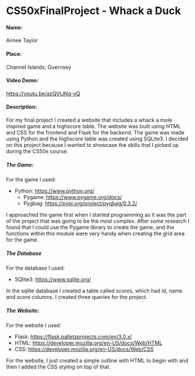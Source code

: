 # CS50xFinalProject - Whack a Duck
#### Name: 
Aimee Taylor
#### Place: 
Channel Islands, Guernsey
#### Video Demo:
https://youtu.be/azQVlJNg-yQ 
#### Description:
For my final project I created a website that includes a whack a mole inspired game and a highscore table. The website was built using HTML and CSS for the frontend and Flask for the backend. The game was made using Python and the highscore table was created using SQLite3. I decided on this project because I wanted to showcase the skills that I picked up during the CS50x course. 

##### The Game:
For the game I used: 
* Python: https://www.python.org/
  * Pygame: https://www.pygame.org/docs/
  * Pygbag: https://pypi.org/project/pygbag/0.3.2/

I approached the game first when I started programming as it was the part of the project that was going to be the most complex. After some research I found that I could use the Pygame library to create the game, and the functions within this module were very handy when creating the grid area for the game.

##### The Database
For the database I used:
* SQlite3: https://www.sqlite.org/

In the sqlite database I created a table called scores, which had id, name and score columns. I created three queries for the project.

##### The Website:
For the website I used:
* Flask: https://flask.palletsprojects.com/en/3.0.x/
* HTML: https://developer.mozilla.org/en-US/docs/Web/HTML
* CSS: https://developer.mozilla.org/en-US/docs/Web/CSS

For the website, I just created a simple outline with HTML to begin with and then I added the CSS styling on top of that.
